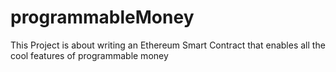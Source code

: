 # programmableMoney

This Project is about writing an Ethereum Smart Contract that enables all the cool features of programmable money

